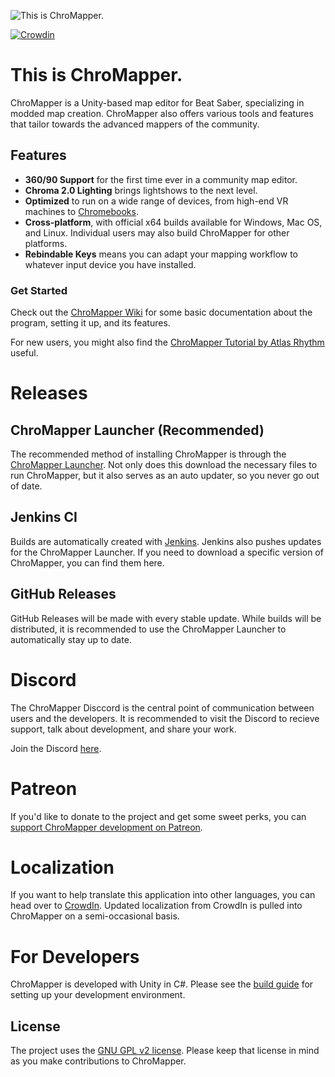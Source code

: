 ﻿![This is ChroMapper.](https://i.imgur.com/nQ7caC2.png)

[![Crowdin](https://badges.crowdin.net/chromapper/localized.svg)](https://crowdin.com/project/chromapper)

# This is ChroMapper.
ChroMapper is a Unity-based map editor for Beat Saber, specializing in modded map creation. ChroMapper also offers various tools and features that tailor towards the advanced mappers of the community.

## Features
- **360/90 Support** for the first time ever in a community map editor.
- **Chroma 2.0 Lighting** brings lightshows to the next level.
- **Optimized** to run on a wide range of devices, from high-end VR machines to [Chromebooks](https://cdn.discordapp.com/attachments/702231982335197264/892184054147993640/20210927_190030.jpg).
- **Cross-platform**, with official x64 builds available for Windows, Mac OS, and Linux. Individual users may also build ChroMapper for other platforms.
- **Rebindable Keys** means you can adapt your mapping workflow to whatever input device you have installed.

### Get Started
Check out the [ChroMapper Wiki](https://chromapper.atlassian.net/wiki/spaces/UG/overview) for some basic documentation about the program, setting it up, and its features.

For new users, you might also find the [ChroMapper Tutorial by Atlas Rhythm](https://youtu.be/6SixwKR43Zg) useful.

# Releases

## ChroMapper Launcher (Recommended)
The recommended method of installing ChroMapper is through the [ChroMapper Launcher](https://cm.topc.at/dl). Not only does this download the necessary files to run ChroMapper, but it also serves as an auto updater, so you never go out of date.

## Jenkins CI
Builds are automatically created with [Jenkins](https://jenkins.kirkstall.top-cat.me/view/All/job/ChroMapper/). Jenkins also pushes updates for the ChroMapper Launcher. If you need to download a specific version of ChroMapper, you can find them here.

## GitHub Releases
GitHub Releases will be made with every stable update. While builds will be distributed, it is recommended to use the ChroMapper Launcher to automatically stay up to date.

# Discord
The ChroMapper Disccord is the central point of communication between users and the developers. It is recommended to visit the Discord to recieve support, talk about development, and share your work.

Join the Discord [here](https://discord.gg/YmEt9EZ8pw).

# Patreon
If you'd like to donate to the project and get some sweet perks, you can [support ChroMapper development on Patreon](https://www.patreon.com/Caeden117).

# Localization
If you want to help translate this application into other languages, you can head over to [CrowdIn](https://crwd.in/chromapper). Updated localization from CrowdIn is pulled into ChroMapper on a semi-occasional basis.

# For Developers
ChroMapper is developed with Unity in C#. Please see the [build guide](BUILD.md) for setting up your development environment.

## License
The project uses the [GNU GPL v2 license](https://github.com/Caeden117/ChroMapper/blob/master/LICENSE). Please keep that license in mind as you make contributions to ChroMapper.
